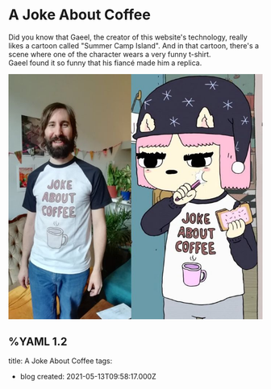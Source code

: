 # A Joke About Coffee

Did you know that Gaeel, the creator of this website's technology, really likes a cartoon called "Summer Camp Island". And in that cartoon, there's a scene where one of the character wears a very funny t-shirt.  
Gaeel found it so funny that his fiancé made him a replica.

![Gaeel wearing a t-shirt that reads "Joke About Coffee"](/images/coffee_joke.700w.jpg)

%YAML 1.2
---
title: A Joke About Coffee
tags:
  - blog
created: 2021-05-13T09:58:17.000Z